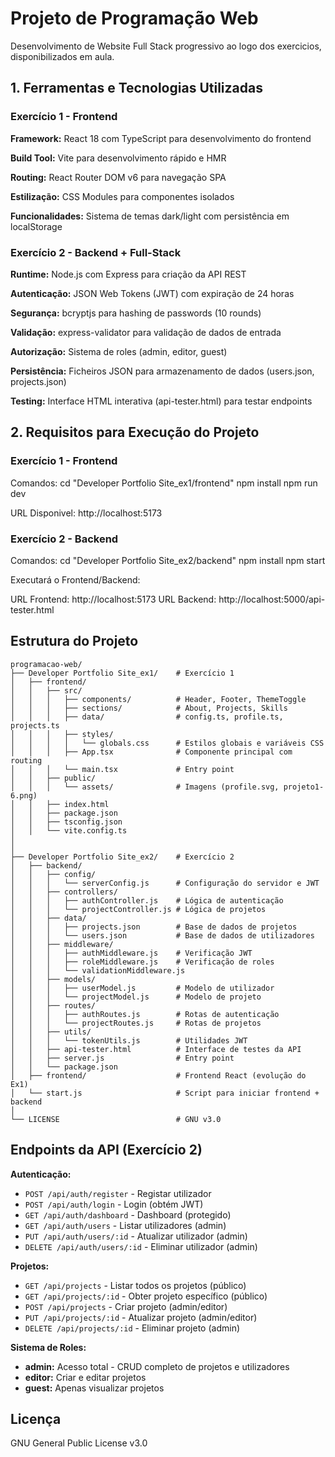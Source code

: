 # Projeto de Programação Web

Desenvolvimento de Website Full Stack progressivo ao logo dos exercicios, 
disponibilizados em aula.

## 1. Ferramentas e Tecnologias Utilizadas

### Exercício 1 - Frontend

**Framework:** React 18 com TypeScript para desenvolvimento do frontend

**Build Tool:** Vite para desenvolvimento rápido e HMR

**Routing:** React Router DOM v6 para navegação SPA

**Estilização:** CSS Modules para componentes isolados

**Funcionalidades:** Sistema de temas dark/light com persistência em localStorage

### Exercício 2 - Backend + Full-Stack

**Runtime:** Node.js com Express para criação da API REST

**Autenticação:** JSON Web Tokens (JWT) com expiração de 24 horas

**Segurança:** bcryptjs para hashing de passwords (10 rounds)

**Validação:** express-validator para validação de dados de entrada

**Autorização:** Sistema de roles (admin, editor, guest)

**Persistência:** Ficheiros JSON para armazenamento de dados (users.json, projects.json)

**Testing:** Interface HTML interativa (api-tester.html) para testar endpoints

## 2. Requisitos para Execução do Projeto

### Exercício 1 - Frontend

Comandos:
cd "Developer Portfolio Site_ex1/frontend"
npm install
npm run dev

URL Disponivel: http://localhost:5173

### Exercício 2 - Backend

Comandos:
cd "Developer Portfolio Site_ex2/backend"
npm install
npm start

Executará o Frontend/Backend:

URL Frontend: http://localhost:5173
URL Backend: http://localhost:5000/api-tester.html


## Estrutura do Projeto

```
programacao-web/
├── Developer Portfolio Site_ex1/    # Exercício 1
│   ├── frontend/
│   │   ├── src/
│   │   │   ├── components/          # Header, Footer, ThemeToggle
│   │   │   ├── sections/            # About, Projects, Skills
│   │   │   ├── data/                # config.ts, profile.ts, projects.ts
│   │   │   ├── styles/
│   │   │   │   └── globals.css      # Estilos globais e variáveis CSS
│   │   │   ├── App.tsx              # Componente principal com routing
│   │   │   └── main.tsx             # Entry point
│   │   ├── public/
│   │   │   └── assets/              # Imagens (profile.svg, projeto1-6.png)
│   │   ├── index.html
│   │   ├── package.json
│   │   ├── tsconfig.json
│   │   └── vite.config.ts
│
│
├── Developer Portfolio Site_ex2/    # Exercício 2
│   ├── backend/
│   │   ├── config/
│   │   │   └── serverConfig.js      # Configuração do servidor e JWT
│   │   ├── controllers/
│   │   │   ├── authController.js    # Lógica de autenticação
│   │   │   └── projectController.js # Lógica de projetos
│   │   ├── data/
│   │   │   ├── projects.json        # Base de dados de projetos
│   │   │   └── users.json           # Base de dados de utilizadores
│   │   ├── middleware/
│   │   │   ├── authMiddleware.js    # Verificação JWT
│   │   │   ├── roleMiddleware.js    # Verificação de roles
│   │   │   └── validationMiddleware.js
│   │   ├── models/
│   │   │   ├── userModel.js         # Modelo de utilizador
│   │   │   └── projectModel.js      # Modelo de projeto
│   │   ├── routes/
│   │   │   ├── authRoutes.js        # Rotas de autenticação
│   │   │   └── projectRoutes.js     # Rotas de projetos
│   │   ├── utils/
│   │   │   └── tokenUtils.js        # Utilidades JWT
│   │   ├── api-tester.html          # Interface de testes da API
│   │   ├── server.js                # Entry point
│   │   └── package.json
│   ├── frontend/                    # Frontend React (evolução do Ex1)
│   └── start.js                     # Script para iniciar frontend + backend
│
└── LICENSE                          # GNU v3.0
```

## Endpoints da API (Exercício 2)

**Autenticação:**
- `POST /api/auth/register` - Registar utilizador
- `POST /api/auth/login` - Login (obtém JWT)
- `GET /api/auth/dashboard` - Dashboard (protegido)
- `GET /api/auth/users` - Listar utilizadores (admin)
- `PUT /api/auth/users/:id` - Atualizar utilizador (admin)
- `DELETE /api/auth/users/:id` - Eliminar utilizador (admin)

**Projetos:**
- `GET /api/projects` - Listar todos os projetos (público)
- `GET /api/projects/:id` - Obter projeto específico (público)
- `POST /api/projects` - Criar projeto (admin/editor)
- `PUT /api/projects/:id` - Atualizar projeto (admin/editor)
- `DELETE /api/projects/:id` - Eliminar projeto (admin)

**Sistema de Roles:**
- **admin:** Acesso total - CRUD completo de projetos e utilizadores
- **editor:** Criar e editar projetos
- **guest:** Apenas visualizar projetos

## Licença
GNU General Public License v3.0